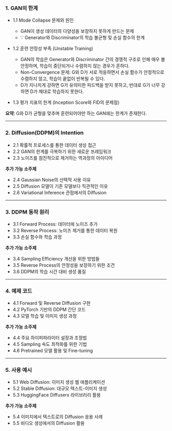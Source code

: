 
### 1. GAN의 한계

- 1.1 Mode Collapse 문제와 원인
    
    - GAN이 생성 데이터의 다양성을 보장하지 못하게 만드는 문제
    - $\because$ Generator와 Discriminator의 학습 불균형 및 손실 함수의 한계
- 1.2 훈련 안정성 부족 (Unstable Training)
    
    - GAN의 학습은 Generator와 Discriminator 간의 경쟁적 구조로 인해 매우 불안정하며, 학습이 중단되거나 수렴하지 않는 경우가 흔하다.
    - Non-Convergence 문제: G와 D가 서로 적응하면서 손실 함수가 안정적으로 수렴하지 않고, 학습이 끝없이 반복될 수 있다.
    - D가 지나치게 강하면 G가 유의미한 피드백을 받지 못하고, 반대로 G가 너무 강하면 D가 제대로 학습하지 못한다.
- 1.3 평가 지표의 한계 (Inception Score와 FID의 문제점)
    

**요약**: G와 D가 균형을 맞추며 훈련되어야만 하는 GAN에는 한계가 존재한다.

---

### 2. Diffusion(DDPM)의 Intention

- 2.1 확률적 프로세스를 통한 데이터 생성 접근
- 2.2 GAN의 한계를 극복하기 위한 새로운 프레임워크
- 2.3 노이즈를 점진적으로 제거하는 역과정의 아이디어

**추가 가능 소주제**

- 2.4 Gaussian Noise의 선택적 사용 이유
- 2.5 Diffusion 모델이 기존 모델보다 직관적인 이유
- 2.6 Variational Inference 관점에서의 Diffusion

---

### 3. DDPM 동작 원리

- 3.1 Forward Process: 데이터에 노이즈 추가
- 3.2 Reverse Process: 노이즈 제거를 통한 데이터 복원
- 3.3 손실 함수와 학습 과정

**추가 가능 소주제**

- 3.4 Sampling Efficiency 개선을 위한 방법들
- 3.5 Reverse Process의 안정성을 보장하기 위한 조건
- 3.6 DDPM의 학습 시간 대비 생성 품질

---

### 4. 예제 코드

- 4.1 Forward 및 Reverse Diffusion 구현
- 4.2 PyTorch 기반의 DDPM 간단 코드
- 4.3 모델 학습 및 이미지 생성 과정

**추가 가능 소주제**

- 4.4 주요 하이퍼파라미터 설정과 조정법
- 4.5 Sampling 속도 최적화를 위한 기법
- 4.6 Pretrained 모델 활용 및 Fine-tuning

---

### 5. 사용 예시

- 5.1 Web Diffusion: 이미지 생성 웹 애플리케이션
- 5.2 Stable Diffusion: 대규모 텍스트-이미지 생성
- 5.3 HuggingFace Diffusers 라이브러리 활용

**추가 가능 소주제**

- 5.4 이미지에서 텍스트로의 Diffusion 응용 사례
- 5.5 비디오 생성에서의 Diffusion 활용
